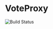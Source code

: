 # VoteProxy
![Build Status](https://github.com/indefibank/vote-proxy/actions/workflows/.github/workflows/tests.yaml/badge.svg?branch=master)
